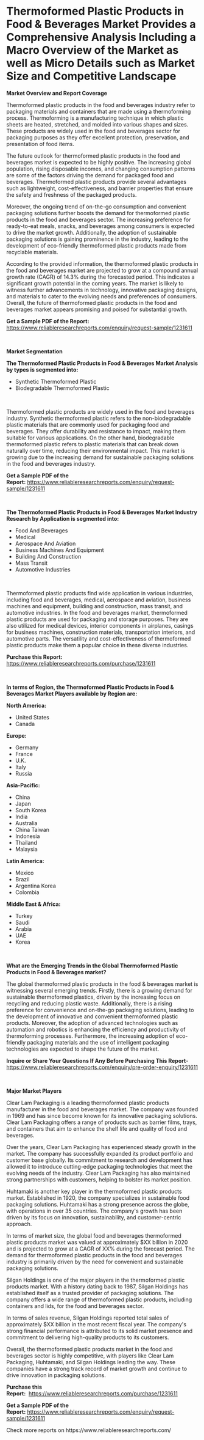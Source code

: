 <p><h1>Thermoformed Plastic Products in Food & Beverages Market Provides a Comprehensive Analysis Including a Macro Overview of the Market as well as Micro Details such as Market Size and Competitive Landscape</h1></p><p><strong>Market Overview and Report Coverage</strong></p>
<p><p>Thermoformed plastic products in the food and beverages industry refer to packaging materials and containers that are made using a thermoforming process. Thermoforming is a manufacturing technique in which plastic sheets are heated, stretched, and molded into various shapes and sizes. These products are widely used in the food and beverages sector for packaging purposes as they offer excellent protection, preservation, and presentation of food items.</p><p>The future outlook for thermoformed plastic products in the food and beverages market is expected to be highly positive. The increasing global population, rising disposable incomes, and changing consumption patterns are some of the factors driving the demand for packaged food and beverages. Thermoformed plastic products provide several advantages such as lightweight, cost-effectiveness, and barrier properties that ensure the safety and freshness of the packaged products.</p><p>Moreover, the ongoing trend of on-the-go consumption and convenient packaging solutions further boosts the demand for thermoformed plastic products in the food and beverages sector. The increasing preference for ready-to-eat meals, snacks, and beverages among consumers is expected to drive the market growth. Additionally, the adoption of sustainable packaging solutions is gaining prominence in the industry, leading to the development of eco-friendly thermoformed plastic products made from recyclable materials.</p><p>According to the provided information, the thermoformed plastic products in the food and beverages market are projected to grow at a compound annual growth rate (CAGR) of 14.3% during the forecasted period. This indicates a significant growth potential in the coming years. The market is likely to witness further advancements in technology, innovative packaging designs, and materials to cater to the evolving needs and preferences of consumers. Overall, the future of thermoformed plastic products in the food and beverages market appears promising and poised for substantial growth.</p></p>
<p><strong>Get a Sample PDF of the Report:</strong> <a href="https://www.reliableresearchreports.com/enquiry/request-sample/1231611">https://www.reliableresearchreports.com/enquiry/request-sample/1231611</a></p>
<p>&nbsp;</p>
<p><strong>Market Segmentation</strong></p>
<p><strong>The Thermoformed Plastic Products in Food & Beverages Market Analysis by types is segmented into:</strong></p>
<p><ul><li>Synthetic Thermoformed Plastic</li><li>Biodegradable Thermoformed Plastic</li></ul></p>
<p>&nbsp;</p>
<p><p>Thermoformed plastic products are widely used in the food and beverages industry. Synthetic thermoformed plastic refers to the non-biodegradable plastic materials that are commonly used for packaging food and beverages. They offer durability and resistance to impact, making them suitable for various applications. On the other hand, biodegradable thermoformed plastic refers to plastic materials that can break down naturally over time, reducing their environmental impact. This market is growing due to the increasing demand for sustainable packaging solutions in the food and beverages industry.</p></p>
<p><strong>Get a Sample PDF of the Report:</strong>&nbsp;<a href="https://www.reliableresearchreports.com/enquiry/request-sample/1231611">https://www.reliableresearchreports.com/enquiry/request-sample/1231611</a></p>
<p>&nbsp;</p>
<p><strong>The Thermoformed Plastic Products in Food & Beverages Market Industry Research by Application is segmented into:</strong></p>
<p><ul><li>Food And Beverages</li><li>Medical</li><li>Aerospace And Aviation</li><li>Business Machines And Equipment</li><li>Building And Construction</li><li>Mass Transit</li><li>Automotive Industries</li></ul></p>
<p>&nbsp;</p>
<p><p>Thermoformed plastic products find wide application in various industries, including food and beverages, medical, aerospace and aviation, business machines and equipment, building and construction, mass transit, and automotive industries. In the food and beverages market, thermoformed plastic products are used for packaging and storage purposes. They are also utilized for medical devices, interior components in airplanes, casings for business machines, construction materials, transportation interiors, and automotive parts. The versatility and cost-effectiveness of thermoformed plastic products make them a popular choice in these diverse industries.</p></p>
<p><strong>Purchase this Report:</strong>&nbsp; <a href="https://www.reliableresearchreports.com/purchase/1231611">https://www.reliableresearchreports.com/purchase/1231611</a></p>
<p>&nbsp;</p>
<p><strong>In terms of Region, the Thermoformed Plastic Products in Food & Beverages Market Players available by Region are:</strong></p>
<p>
    <p> <strong> North America: </strong>
        <ul>
            <li>United States</li>
            <li>Canada</li>
        </ul>
        </p> 
    <p> <strong> Europe: </strong>
        <ul>
            <li>Germany</li>
            <li>France</li>
            <li>U.K.</li>
            <li>Italy</li>
            <li>Russia</li>
        </ul>
        </p> 
    <p> <strong> Asia-Pacific: </strong>
        <ul>
            <li>China</li>
            <li>Japan</li>
            <li>South Korea</li>
            <li>India</li>
            <li>Australia</li>
            <li>China Taiwan</li>
            <li>Indonesia</li>
            <li>Thailand</li>
            <li>Malaysia</li>
        </ul>
        </p> 
    <p> <strong> Latin America: </strong>
        <ul>
            <li>Mexico</li>
            <li>Brazil</li>
            <li>Argentina Korea</li>
            <li>Colombia</li>
        </ul>
        </p> 
    <p> <strong> Middle East & Africa: </strong>
        <ul>
            <li>Turkey</li>
            <li>Saudi</li>
            <li>Arabia</li>
            <li>UAE</li>
            <li>Korea</li>
        </ul>
    </p>
    </p>
<p>&nbsp;</p>
<p><strong>What are the Emerging Trends in the Global Thermoformed Plastic Products in Food & Beverages market?</strong></p>
<p><p>The global thermoformed plastic products in the food & beverages market is witnessing several emerging trends. Firstly, there is a growing demand for sustainable thermoformed plastics, driven by the increasing focus on recycling and reducing plastic waste. Additionally, there is a rising preference for convenience and on-the-go packaging solutions, leading to the development of innovative and convenient thermoformed plastic products. Moreover, the adoption of advanced technologies such as automation and robotics is enhancing the efficiency and productivity of thermoforming processes. Furthermore, the increasing adoption of eco-friendly packaging materials and the use of intelligent packaging technologies are expected to shape the future of the market.</p></p>
<p><strong>Inquire or Share Your Questions If Any Before Purchasing This Report</strong>- <a href="https://www.reliableresearchreports.com/enquiry/pre-order-enquiry/1231611">https://www.reliableresearchreports.com/enquiry/pre-order-enquiry/1231611</a></p>
<p>&nbsp;</p>
<p><strong>Major Market Players</strong></p>
<p><p>Clear Lam Packaging is a leading thermoformed plastic products manufacturer in the food and beverages market. The company was founded in 1969 and has since become known for its innovative packaging solutions. Clear Lam Packaging offers a range of products such as barrier films, trays, and containers that aim to enhance the shelf life and quality of food and beverages.</p><p>Over the years, Clear Lam Packaging has experienced steady growth in the market. The company has successfully expanded its product portfolio and customer base globally. Its commitment to research and development has allowed it to introduce cutting-edge packaging technologies that meet the evolving needs of the industry. Clear Lam Packaging has also maintained strong partnerships with customers, helping to bolster its market position.</p><p>Huhtamaki is another key player in the thermoformed plastic products market. Established in 1920, the company specializes in sustainable food packaging solutions. Huhtamaki has a strong presence across the globe, with operations in over 35 countries. The company's growth has been driven by its focus on innovation, sustainability, and customer-centric approach.</p><p>In terms of market size, the global food and beverages thermoformed plastic products market was valued at approximately $XX billion in 2020 and is projected to grow at a CAGR of XX% during the forecast period. The demand for thermoformed plastic products in the food and beverages industry is primarily driven by the need for convenient and sustainable packaging solutions.</p><p>Silgan Holdings is one of the major players in the thermoformed plastic products market. With a history dating back to 1987, Silgan Holdings has established itself as a trusted provider of packaging solutions. The company offers a wide range of thermoformed plastic products, including containers and lids, for the food and beverages sector.</p><p>In terms of sales revenue, Silgan Holdings reported total sales of approximately $XX billion in the most recent fiscal year. The company's strong financial performance is attributed to its solid market presence and commitment to delivering high-quality products to its customers.</p><p>Overall, the thermoformed plastic products market in the food and beverages sector is highly competitive, with players like Clear Lam Packaging, Huhtamaki, and Silgan Holdings leading the way. These companies have a strong track record of market growth and continue to drive innovation in packaging solutions.</p></p>
<p><strong>Purchase this Report:</strong>&nbsp;&nbsp;<a href="https://www.reliableresearchreports.com/purchase/1231611">https://www.reliableresearchreports.com/purchase/1231611</a></p>
<p></p>
<p><strong>Get a Sample PDF of the Report:</strong>&nbsp;<a href="https://www.reliableresearchreports.com/enquiry/request-sample/1231611">https://www.reliableresearchreports.com/enquiry/request-sample/1231611</a></p>
<p>Check more reports on https://www.reliableresearchreports.com/</p>